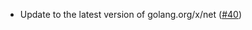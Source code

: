 - Update to the latest version of golang.org/x/net
  ([\#40](https://github.com/opzlabs/cometbft-db/pull/40))